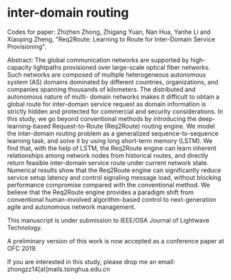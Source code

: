 # inter-domain routing

Codes for paper:
Zhizhen Zhong, Zhigang Yuan, Nan Hua, Yanhe Li and Xiaoping Zheng, "Req2Route: Learning to Route for Inter-Domain Service Provisioning".

Abstract: The global communication networks are supported by high-capacity lightpaths provisioned over large-scale optical fiber networks. Such networks are composed of multiple heterogeneous autonomous system (AS) domains dominated by different countries, organizations, and companies spanning thousands of kilometers. The distributed and autonomous nature of multi- domain networks makes it difficult to obtain a global route for inter-domain service request as domain information is strictly hidden and protected for commercial and security considerations. In this study, we go beyond conventional methods by introducing the deep-learning-based Request-to-Route (Req2Route) routing engine. We model the inter-domain routing problem as a generalized sequence-to-sequence learning task, and solve it by using long short-term memory (LSTM). We find that, with the help of LSTM, the Req2Route engine can learn inherent relationships among network nodes from historical routes, and directly return feasible inter-domain service route under current network state. Numerical results show that the Req2Route engine can significantly reduce service setup latency and control signaling message load, without blocking performance compromise compared with the conventional method. We believe that the Req2Route engine provides a paradigm shift from conventional human-involved algorithm-based control to next-generation agile and autonomous network management.

This manuscript is under submission to IEEE/OSA Journal of Lightwave Technology.

A preliminary version of this work is now accepted as a conference paper at OFC 2019.

If you are interested in this study, please drop me an email: zhongzz14[at]mails.tsinghua.edu.cn
